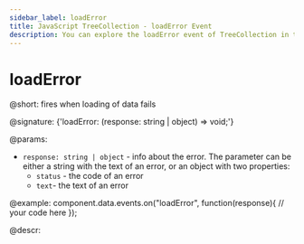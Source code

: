 ```yaml
---
sidebar_label: loadError
title: JavaScript TreeCollection - loadError Event 
description: You can explore the loadError event of TreeCollection in the documentation of the DHTMLX JavaScript UI library. Browse developer guides and API reference, try out code examples and live demos, and download a free 30-day evaluation version of DHTMLX Suite.
---
```


# loadError

@short: fires when loading of data fails

@signature: {'loadError: (response: string | object) => void;'}

@params:
- `response: string | object` - info about the error. The parameter can be either a string with the text of an error, or an object with two properties:
	- `status` - the code of an error
	- `text`- the text of an error

@example:
component.data.events.on("loadError", function(response){
	// your code here
});

@descr:
